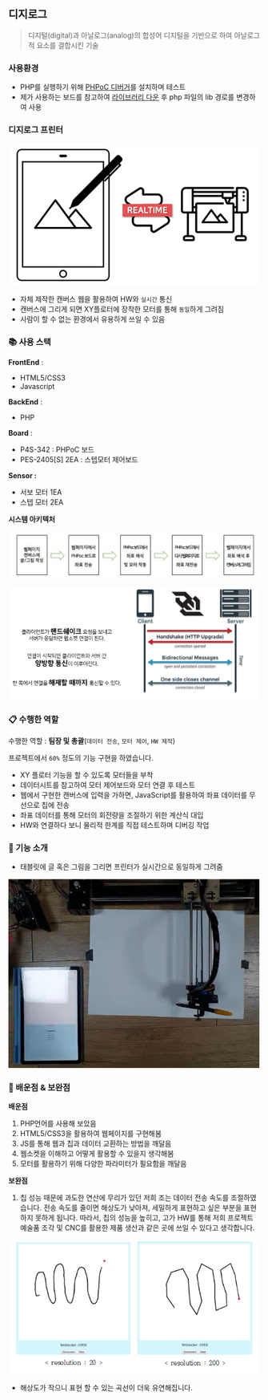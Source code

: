 ## 디지로그

> 디지털(digital)과 아날로그(analog)의 합성어
디지털을 기반으로 하여 아날로그 적 요소를 결합시킨 기술
> 

### 사용환경
- PHP를 실행하기 위해 [PHPoC 디버거](https://ko.phpoc.com/download.php#download_tools)를 설치하며 테스트
- 제가 사용하는 보드를 참고하여 [라이브러리 다운](https://ko.phpoc.com/download.php#libraries) 후 php 파일의 lib 경로를 변경하여 사용

### 디지로그 프린터

![설명](./img/설명.png)

- 자체 제작한 캔버스 웹을 활용하여 HW와 `실시간` 통신
- 캔버스에 그리게 되면 XY플로터에 장착한 모터를 통해 `동일`하게 그려짐
- 사람이 할 수 없는 환경에서 유용하게 쓰일 수 있음

### 📚 사용 스택

**FrontEnd** :

- HTML5/CSS3
- Javascript

**BackEnd** : 

- PHP

**Board** : 

- P4S-342 : PHPoC 보드
- PES-2405[S] 2EA : 스텝모터 제어보드

**Sensor :** 

- 서보 모터 1EA
- 스텝 모터 2EA

**시스템 아키텍처**

![아키텍처 1](./img/아키텍쳐%201.png)

![아키텍처 2](./img/아키텍쳐%202.png)

### 📋 수행한 역할

수행한 역할 : **팀장 및 총괄**(`데이터 전송`, `모터 제어`, `HW 제작`)

프로젝트에서 `60%` 정도의 기능 구현을 하였습니다.

- XY 플로터 기능을 할 수 있도록 모터들을 부착
- 데이터시트를 참고하여 모터 제어보드와 모터 연결 후 테스트
- 웹에서 구현한 캔버스에 입력을 가하면, JavaScript를 활용하여 좌표 데이터를 무선으로 칩에 전송
- 좌표 데이터를 통해 모터의 회전량을 조절하기 위한 계산식 대입
- HW와 연결하다 보니 물리적 한계를 직접 테스트하며 디버깅 작업

### 🎡 기능 소개

- 태블릿에 글 혹은 그림을 그리면 프린터가 실시간으로 동일하게 그려줌

[![실행영상](./img//실행영상.png)](https://youtu.be/aR_zNlpjwH8)

### 🚀 배운점 & 보완점

**배운점**

1. PHP언어를 사용해 보았음
2. HTML5/CSS3을 활용하여 웹페이지를 구현해봄
3. JS를 통해 웹과 칩과 데이터 교환하는 방법을 깨달음
4. 웹소켓을 이해하고 어떻게 활용할 수 있을지 생각해봄
5. 모터를 활용하기 위해 다양한 파라미터가 필요함을 깨달음

**보완점**

1. 칩 성능 때문에 과도한 연산에 무리가 있던 저희 조는 데이터 전송 속도를 조절하였습니다. 전송 속도를 줄이면 해상도가 낮아져, 세밀하게 표현하고 싶은 부분을 표현하지 못하게 됩니다. 따라서, 칩의 성능을 높히고, 고가 HW를 통해 저희 프로젝트 예술품 조각 및 CNC를 활용한 제품 생산과 같은 곳에 쓰일 수 있다고 생각합니다.

![보완점](./img/보완점.png)

- 해상도가 작으니 표현 할 수 있는 곡선이 더욱 유연해집니다.